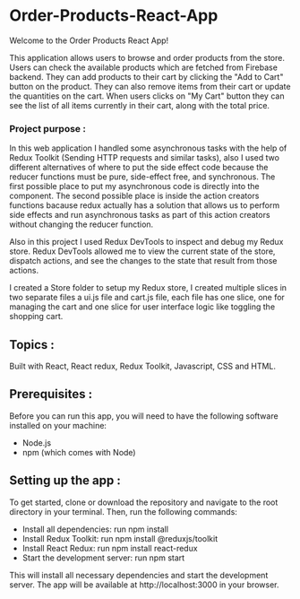 # Order-Products-React-App

Welcome to the Order Products React App!

This application allows users to browse and order products from the store. Users can check the available products which are fetched from Firebase backend.
They can add products to their cart by clicking the "Add to Cart" button on the product. They can also remove items from their cart or update the quantities on the cart. When users clicks on "My Cart" button they can see the list of all items currently in their cart, along with the total price.


### Project purpose :

In this web application I handled some asynchronous tasks with the help of Redux Toolkit (Sending HTTP requests and similar tasks), also I used two different alternatives of where to put the side effect code because the reducer functions must be pure, side-effect free, and synchronous. The first possible place to put my asynchronous code is directly into the component. The second possible place is inside the action creators functions bacause redux actually has a solution that allows us to perform side effects and run asynchronous tasks as part of this action creators without changing the reducer function. 

Also in this project I used Redux DevTools to inspect and debug my Redux store. Redux DevTools allowed me to view the current state of the store, dispatch actions, and see the changes to the state that result from those actions.


I created a Store folder to setup my Redux store, I created multiple slices in two separate files a ui.js file and cart.js file, each file has one slice, one for managing the cart and one slice for user interface logic like toggling the shopping cart.



## Topics :

Built with React, React redux, Redux Toolkit, Javascript, CSS and HTML.


## Prerequisites :
Before you can run this app, you will need to have the following software installed on your machine:

- Node.js
- npm (which comes with Node)

## Setting up the app :

To get started, clone or download the repository and navigate to the root directory in your terminal. Then, run the following commands:

- Install all dependencies: run npm install
- Install Redux Toolkit: run npm install @reduxjs/toolkit
- Install React Redux: run npm install react-redux
- Start the development server: run npm start


This will install all necessary dependencies and start the development server. The app will be available at http://localhost:3000 in your browser.

